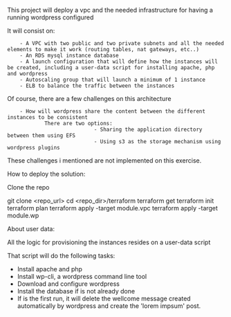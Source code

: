 This project will deploy a vpc and the needed infrastructure for having a running wordpress configured

It will consist on:

        - A VPC with two public and two private subnets and all the needed elements to make it work (routing tables, nat gateways, etc..)
        - An RDS mysql instance database
        - A launch configuration that will define how the instances will be created, including a user-data script for installing apache, php and wordpress
        - Autoscaling group that will launch a minimum of 1 instance
        - ELB to balance the traffic between the instances

Of course, there are a few challenges on this architecture

        - How will wordpress share the content between the different instances to be consistent
                There are two options:
                                - Sharing the application directory between them using EFS
                                - Using s3 as the storage mechanism using wordpress plugins

These challenges i mentioned are not implemented on this exercise.


How to deploy the solution:


Clone the repo

git clone <repo_url>
cd <repo_dir>/terraform
terraform get
terraform init
terraform plan
terraform apply -target module.vpc
terraform apply -target module.wp



About user data:


All the logic for provisioning the instances resides on a user-data script

That script will do the following tasks:

- Install apache and php
- Install wp-cli, a wordpress command line tool
- Download and configure wordpress
- Install the database if is not already done
- If is the first run, it will delete the wellcome message created automatically by wordpress and create the 'lorem impsum' post.



